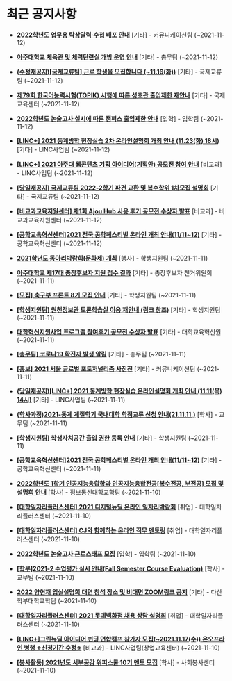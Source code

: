 # 최근 공지사항

* **[2022학년도 업무용 탁상달력·수첩 배포 안내](http://ajou.ac.kr/kr/ajou/notice.do?mode=view&amp;articleNo=114882&amp;article.offset=0&amp;articleLimit=30)**
 [기타] - 커뮤니케이션팀 (~2021-11-12)

* **[아주대학교 체육관 및 체력단련실 개방 운영 안내](http://ajou.ac.kr/kr/ajou/notice.do?mode=view&amp;articleNo=114880&amp;article.offset=0&amp;articleLimit=30)**
 [기타] - 총무팀 (~2021-11-12)

* **[(수정재공지)[국제교류팀] 근로 학생을 모집합니다 (~11.16(화))](http://ajou.ac.kr/kr/ajou/notice.do?mode=view&amp;articleNo=114877&amp;article.offset=0&amp;articleLimit=30)**
 [기타] - 국제교류팀 (~2021-11-12)

* **[제79회 한국어능력시험(TOPIK) 시행에 따른 성호관 출입제한 재안내](http://ajou.ac.kr/kr/ajou/notice.do?mode=view&amp;articleNo=114874&amp;article.offset=0&amp;articleLimit=30)**
 [기타] - 국제교육센터 (~2021-11-12)

* **[2022학년도 논술고사 실시에 따른 캠퍼스 출입제한 안내](http://ajou.ac.kr/kr/ajou/notice.do?mode=view&amp;articleNo=114871&amp;article.offset=0&amp;articleLimit=30)**
 [입학] - 입학팀 (~2021-11-12)

* **[[LINC+] 2021 동계방학 현장실습 2차 온라인설명회 개최 안내 (11.23(화) 18시)](http://ajou.ac.kr/kr/ajou/notice.do?mode=view&amp;articleNo=114864&amp;article.offset=0&amp;articleLimit=30)**
 [기타] - LINC사업팀 (~2021-11-12)

* **[[LINC+] 2021 아주대 웹콘텐츠 기획 아이디어(기획안) 공모전 참여 안내](http://ajou.ac.kr/kr/ajou/notice.do?mode=view&amp;articleNo=114863&amp;article.offset=0&amp;articleLimit=30)**
 [비교과] - LINC사업팀 (~2021-11-12)

* **[[당일재공지] 국제교류팀 2022-2학기 파견 교환 및 복수학위 1차모집 설명회](http://ajou.ac.kr/kr/ajou/notice.do?mode=view&amp;articleNo=114861&amp;article.offset=0&amp;articleLimit=30)**
 [기타] - 국제교류팀 (~2021-11-12)

* **[[비교과교육지원센터] 제1회 Ajou Hub 사용 후기 공모전 수상자 발표](http://ajou.ac.kr/kr/ajou/notice.do?mode=view&amp;articleNo=114860&amp;article.offset=0&amp;articleLimit=30)**
 [비교과] - 비교과교육지원센터 (~2021-11-12)

* **[[공학교육혁신센터]2021 전국 공학페스티벌 온라인 개최 안내(11/11~12)](http://ajou.ac.kr/kr/ajou/notice.do?mode=view&amp;articleNo=114857&amp;article.offset=0&amp;articleLimit=30)**
 [기타] - 공학교육혁신센터 (~2021-11-12)

* **[2021학년도 동아리박람회(문화제) 개최](http://ajou.ac.kr/kr/ajou/notice.do?mode=view&amp;articleNo=114855&amp;article.offset=0&amp;articleLimit=30)**
 [행사] - 학생지원팀 (~2021-11-11)

* **[아주대학교 제17대 총장후보자 지원 접수 결과](http://ajou.ac.kr/kr/ajou/notice.do?mode=view&amp;articleNo=114851&amp;article.offset=0&amp;articleLimit=30)**
 [기타] - 총장후보자 천거위원회 (~2021-11-11)

* **[[모집] 축구부 프론트 8기 모집 안내](http://ajou.ac.kr/kr/ajou/notice.do?mode=view&amp;articleNo=114844&amp;article.offset=0&amp;articleLimit=30)**
 [기타] - 학생지원팀 (~2021-11-11)

* **[[학생지원팀] 원천정보관 토론학습실 이용 재안내 (링크 참조)](http://ajou.ac.kr/kr/ajou/notice.do?mode=view&amp;articleNo=114834&amp;article.offset=0&amp;articleLimit=30)**
 [기타] - 학생지원팀 (~2021-11-11)

* **[대학혁신지원사업 프로그램 참여후기 공모전 수상자 발표](http://ajou.ac.kr/kr/ajou/notice.do?mode=view&amp;articleNo=114833&amp;article.offset=0&amp;articleLimit=30)**
 [기타] - 대학교육혁신원 (~2021-11-11)

* **[[총무팀] 코로나19 확진자 발생 알림](http://ajou.ac.kr/kr/ajou/notice.do?mode=view&amp;articleNo=114831&amp;article.offset=0&amp;articleLimit=30)**
 [기타] - 총무팀 (~2021-11-11)

* **[[홍보] 2021 서울 글로벌 포토저널리즘 사진전](http://ajou.ac.kr/kr/ajou/notice.do?mode=view&amp;articleNo=114829&amp;article.offset=0&amp;articleLimit=30)**
 [기타] - 커뮤니케이션팀 (~2021-11-11)

* **[(당일재공지)[LINC+] 2021 동계방학 현장실습 온라인설명회 개최 안내 (11.11(목) 14시)](http://ajou.ac.kr/kr/ajou/notice.do?mode=view&amp;articleNo=114826&amp;article.offset=0&amp;articleLimit=30)**
 [기타] - LINC사업팀 (~2021-11-11)

* **[(학사과정)2021-동계 계절학기 국내대학 학점교류 신청 안내(21.11.11.)](http://ajou.ac.kr/kr/ajou/notice.do?mode=view&amp;articleNo=114821&amp;article.offset=0&amp;articleLimit=30)**
 [학사] - 교무팀 (~2021-11-11)

* **[[학생지원팀] 학생자치공간 출입 권한 등록 안내](http://ajou.ac.kr/kr/ajou/notice.do?mode=view&amp;articleNo=114818&amp;article.offset=0&amp;articleLimit=30)**
 [기타] - 학생지원팀 (~2021-11-11)

* **[[공학교육혁신센터]2021 전국 공학페스티벌 온라인 개최 안내(11/11~12)](http://ajou.ac.kr/kr/ajou/notice.do?mode=view&amp;articleNo=114817&amp;article.offset=0&amp;articleLimit=30)**
 [기타] - 공학교육혁신센터 (~2021-11-11)

* **[2022학년도 1학기 인공지능융합학과 인공지능융합전공[복수전공, 부전공] 모집 및 설명회 안내](http://ajou.ac.kr/kr/ajou/notice.do?mode=view&amp;articleNo=114813&amp;article.offset=0&amp;articleLimit=30)**
 [학사] - 정보통신대학교학팀 (~2021-11-10)

* **[[대학일자리플러스센터] 2021 디지털뉴딜 온라인 일자리박람회](http://ajou.ac.kr/kr/ajou/notice.do?mode=view&amp;articleNo=114812&amp;article.offset=0&amp;articleLimit=30)**
 [취업] - 대학일자리플러스센터 (~2021-11-10)

* **[[대학일자리플러스센터] CJ와 함께하는 온라인 직무 멘토링](http://ajou.ac.kr/kr/ajou/notice.do?mode=view&amp;articleNo=114811&amp;article.offset=0&amp;articleLimit=30)**
 [취업] - 대학일자리플러스센터 (~2021-11-10)

* **[2022학년도 논술고사 근로스태프 모집](http://ajou.ac.kr/kr/ajou/notice.do?mode=view&amp;articleNo=114809&amp;article.offset=0&amp;articleLimit=30)**
 [입학] - 입학팀 (~2021-11-10)

* **[[학부]2021-2 수업평가 실시 안내(Fall Semester Course Evaluation)](http://ajou.ac.kr/kr/ajou/notice.do?mode=view&amp;articleNo=114808&amp;article.offset=0&amp;articleLimit=30)**
 [학사] - 교무팀 (~2021-11-10)

* **[2022 양현재 입실설명회 대면 참석 장소 및 비대면 ZOOM링크 공지](http://ajou.ac.kr/kr/ajou/notice.do?mode=view&amp;articleNo=114799&amp;article.offset=0&amp;articleLimit=30)**
 [기타] - 다산학부대학교학팀 (~2021-11-10)

* **[[대학일자리플러스센터] 2021 롯데백화점 채용 상담 설명회](http://ajou.ac.kr/kr/ajou/notice.do?mode=view&amp;articleNo=114791&amp;article.offset=0&amp;articleLimit=30)**
 [취업] - 대학일자리플러스센터 (~2021-11-10)

* **[[LINC+]그린뉴딜 아이디어 펀딩 연합캠프 참가자 모집(~2021.11.17(수)) 온오프라인 병행 ※신청기간 수정※](http://ajou.ac.kr/kr/ajou/notice.do?mode=view&amp;articleNo=114790&amp;article.offset=0&amp;articleLimit=30)**
 [비교과] - LINC사업팀(창업교육센터) (~2021-11-10)

* **[[봉사활동] 2021년도 서부공감 위피스쿨 10기 멘토 모집](http://ajou.ac.kr/kr/ajou/notice.do?mode=view&amp;articleNo=114789&amp;article.offset=0&amp;articleLimit=30)**
 [학사] - 사회봉사센터 (~2021-11-10)
